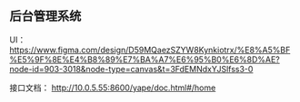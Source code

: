 ## 后台管理系统

UI： https://www.figma.com/design/D59MQaezSZYW8Kynkiotrx/%E8%A5%BF%E5%9F%8E%E4%B8%89%E7%BA%A7%E6%95%B0%E6%8D%AE?node-id=903-3018&node-type=canvas&t=3FdEMNdxYJSlfss3-0

接口文档： http://10.0.5.55:8600/yape/doc.html#/home
